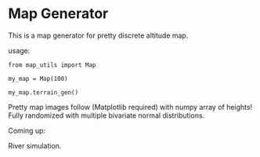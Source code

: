 # Map Generator

This is a map generator for pretty discrete altitude map.

usage:

`from map_utils import Map`

`my_map = Map(100)`

`my_map.terrain_gen()`

Pretty map images follow (Matplotlib required) with numpy array of heights! Fully randomized with multiple bivariate normal distributions.

Coming up:

River simulation.
